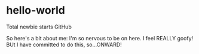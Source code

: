 # hello-world
Total newbie starts GitHub

So here's a bit about me: I'm so nervous to be on here. I feel REALLY goofy! BUt I have committed to do this, so...ONWARD!
